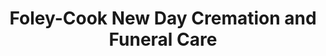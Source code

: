 ---
title: "Foley-Cook New Day Cremation and Funeral Care"
url: /attleboro/foley-cook-new-day-cremation-and-funeral-care/
shop: funeral directors
---